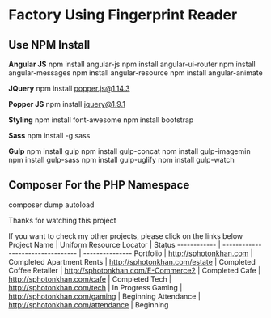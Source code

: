 # Factory Using Fingerprint Reader #

## Use NPM Install ##

**Angular JS**
npm install angular-js
npm install angular-ui-router
npm install angular-messages
npm install angular-resource
npm install angular-animate

**JQuery**
npm install popper.js@1.14.3

**Popper JS**
npm install jquery@1.9.1

**Styling**
npm install font-awesome
npm install bootstrap 

**Sass**
npm install -g sass

**Gulp**
npm install gulp 
npm install gulp-concat
npm install gulp-imagemin
npm install gulp-sass
npm install gulp-uglify
npm install gulp-watch


## Composer For the  PHP Namespace ##
composer dump autoload

Thanks for watching this project

If you want to check my other projects, please click on the links below
Project Name | Uniform Resource Locator          | Status
------------ | --------------------------------- | ---------------
Portfolio | http://sphotonkhan.com | Completed
Apartment Rents | http://sphotonkhan.com/estate | Completed
Coffee Retailer | http://sphotonkhan.com/E-Commerce2 | Completed
Cafe | http://sphotonkhan.com/cafe | Completed
Tech | http://sphotonkhan.com/tech | In Progress
Gaming | http://sphotonkhan.com/gaming | Beginning
Attendance | http://sphotonkhan.com/attendance | Beginning